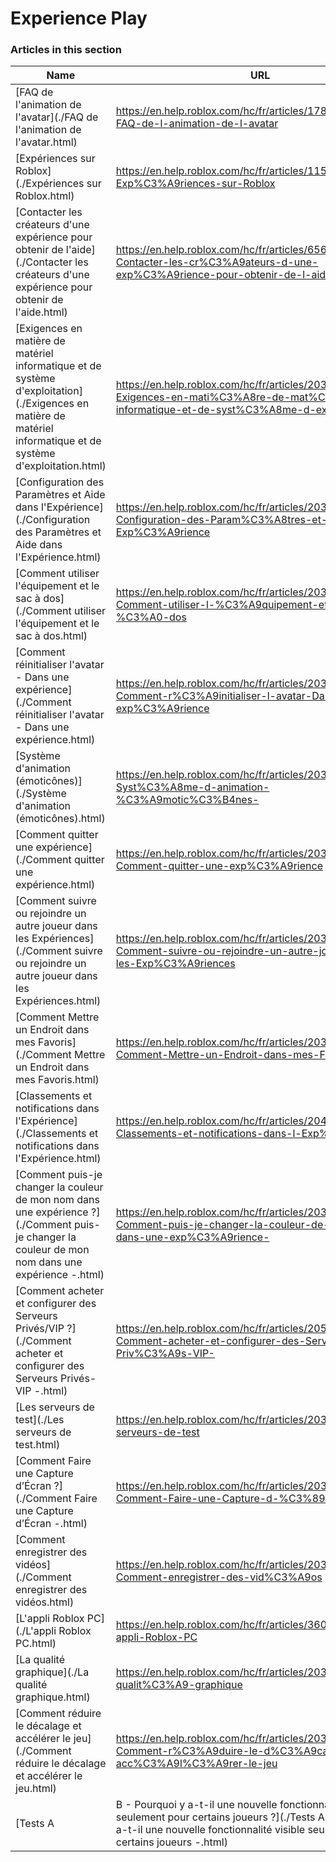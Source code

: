 # Experience Play  
### Articles in this section
Name|URL
-|-
[FAQ de l'animation de l'avatar](./FAQ de l'animation de l'avatar.html) |https://en.help.roblox.com/hc/fr/articles/17877687557396-FAQ-de-l-animation-de-l-avatar
[Expériences sur Roblox](./Expériences sur Roblox.html) |https://en.help.roblox.com/hc/fr/articles/115004734603-Exp%C3%A9riences-sur-Roblox
[Contacter les créateurs d'une expérience pour obtenir de l'aide](./Contacter les créateurs d'une expérience pour obtenir de l'aide.html) |https://en.help.roblox.com/hc/fr/articles/6566665691924-Contacter-les-cr%C3%A9ateurs-d-une-exp%C3%A9rience-pour-obtenir-de-l-aide
[Exigences en matière de matériel informatique et de système d'exploitation](./Exigences en matière de matériel informatique et de système d'exploitation.html) |https://en.help.roblox.com/hc/fr/articles/203312800-Exigences-en-mati%C3%A8re-de-mat%C3%A9riel-informatique-et-de-syst%C3%A8me-d-exploitation
[Configuration des Paramètres et Aide dans l'Expérience](./Configuration des Paramètres et Aide dans l'Expérience.html) |https://en.help.roblox.com/hc/fr/articles/203314230-Configuration-des-Param%C3%A8tres-et-Aide-dans-l-Exp%C3%A9rience
[Comment utiliser l'équipement et le sac à dos](./Comment utiliser l'équipement et le sac à dos.html) |https://en.help.roblox.com/hc/fr/articles/203314280-Comment-utiliser-l-%C3%A9quipement-et-le-sac-%C3%A0-dos
[Comment réinitialiser l'avatar - Dans une expérience](./Comment réinitialiser l'avatar - Dans une expérience.html) |https://en.help.roblox.com/hc/fr/articles/203314290-Comment-r%C3%A9initialiser-l-avatar-Dans-une-exp%C3%A9rience
[Système d'animation (émoticônes)](./Système d'animation (émoticônes).html) |https://en.help.roblox.com/hc/fr/articles/203314300-Syst%C3%A8me-d-animation-%C3%A9motic%C3%B4nes-
[Comment quitter une expérience](./Comment quitter une expérience.html) |https://en.help.roblox.com/hc/fr/articles/203314240-Comment-quitter-une-exp%C3%A9rience
[Comment suivre ou rejoindre un autre joueur dans les Expériences](./Comment suivre ou rejoindre un autre joueur dans les Expériences.html) |https://en.help.roblox.com/hc/fr/articles/203314220-Comment-suivre-ou-rejoindre-un-autre-joueur-dans-les-Exp%C3%A9riences
[Comment Mettre un Endroit dans mes Favoris](./Comment Mettre un Endroit dans mes Favoris.html) |https://en.help.roblox.com/hc/fr/articles/203313670-Comment-Mettre-un-Endroit-dans-mes-Favoris
[Classements et notifications dans l'Expérience](./Classements et notifications dans l'Expérience.html) |https://en.help.roblox.com/hc/fr/articles/204343250-Classements-et-notifications-dans-l-Exp%C3%A9rience
[Comment puis-je changer la couleur de mon nom dans une expérience ?](./Comment puis-je changer la couleur de mon nom dans une expérience -.html) |https://en.help.roblox.com/hc/fr/articles/203314200-Comment-puis-je-changer-la-couleur-de-mon-nom-dans-une-exp%C3%A9rience-
[Comment acheter et configurer des Serveurs Privés/VIP ?](./Comment acheter et configurer des Serveurs Privés-VIP -.html) |https://en.help.roblox.com/hc/fr/articles/205345050-Comment-acheter-et-configurer-des-Serveurs-Priv%C3%A9s-VIP-
[Les serveurs de test](./Les serveurs de test.html) |https://en.help.roblox.com/hc/fr/articles/203314170-Les-serveurs-de-test
[Comment Faire une Capture d’Écran ?](./Comment Faire une Capture d’Écran -.html) |https://en.help.roblox.com/hc/fr/articles/203314160-Comment-Faire-une-Capture-d-%C3%89cran-
[Comment enregistrer des vidéos](./Comment enregistrer des vidéos.html) |https://en.help.roblox.com/hc/fr/articles/203314190-Comment-enregistrer-des-vid%C3%A9os
[L'appli Roblox PC](./L'appli Roblox PC.html) |https://en.help.roblox.com/hc/fr/articles/360054053812-L-appli-Roblox-PC
[La qualité graphique](./La qualité graphique.html) |https://en.help.roblox.com/hc/fr/articles/203314310-La-qualit%C3%A9-graphique
[Comment réduire le décalage et accélérer le jeu](./Comment réduire le décalage et accélérer le jeu.html) |https://en.help.roblox.com/hc/fr/articles/203314150-Comment-r%C3%A9duire-le-d%C3%A9calage-et-acc%C3%A9l%C3%A9rer-le-jeu
[Tests A|B - Pourquoi y a-t-il une nouvelle fonctionnalité visible seulement pour certains joueurs ?](./Tests A-B - Pourquoi y a-t-il une nouvelle fonctionnalité visible seulement pour certains joueurs -.html) |https://en.help.roblox.com/hc/fr/articles/203312530-Tests-A-B-Pourquoi-y-a-t-il-une-nouvelle-fonctionnalit%C3%A9-visible-seulement-pour-certains-joueurs-